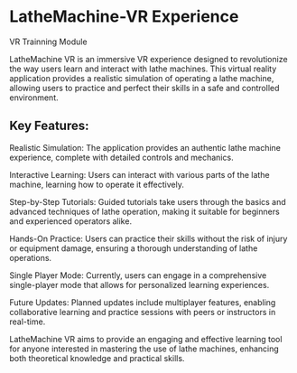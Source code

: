 # LatheMachine-VR Experience
 VR Trainning Module

LatheMachine VR is an immersive VR experience designed to revolutionize the way users learn and interact with lathe machines. This virtual reality application provides a realistic simulation of operating a lathe machine, allowing users to practice and perfect their skills in a safe and controlled environment.

## Key Features:

Realistic Simulation: The application provides an authentic lathe machine experience, complete with detailed controls and mechanics.

Interactive Learning: Users can interact with various parts of the lathe machine, learning how to operate it effectively.

Step-by-Step Tutorials: Guided tutorials take users through the basics and advanced techniques of lathe operation, making it suitable for beginners and experienced operators alike.

Hands-On Practice: Users can practice their skills without the risk of injury or equipment damage, ensuring a thorough understanding of lathe operations.

Single Player Mode: Currently, users can engage in a comprehensive single-player mode that allows for personalized learning experiences.

Future Updates: Planned updates include multiplayer features, enabling collaborative learning and practice sessions with peers or instructors in real-time.

LatheMachine VR aims to provide an engaging and effective learning tool for anyone interested in mastering the use of lathe machines, enhancing both theoretical knowledge and practical skills.






